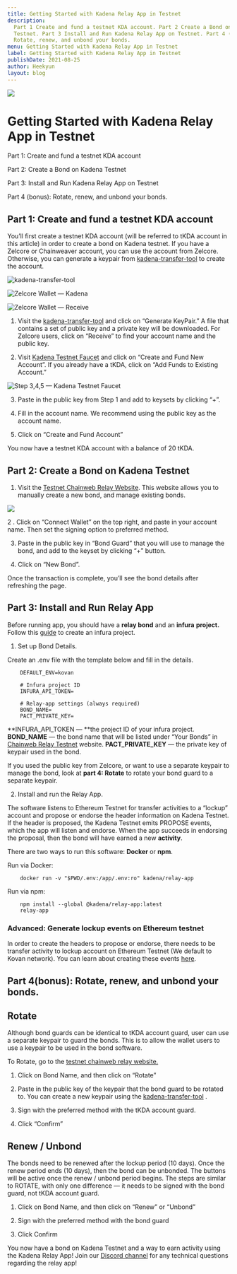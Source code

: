 ```yaml
---
title: Getting Started with Kadena Relay App in Testnet
description:
  Part 1 Create and fund a testnet KDA account. Part 2 Create a Bond on Kadena
  Testnet. Part 3 Install and Run Kadena Relay App on Testnet. Part 4 (bonus)
  Rotate, renew, and unbond your bonds.
menu: Getting Started with Kadena Relay App in Testnet
label: Getting Started with Kadena Relay App in Testnet
publishDate: 2021-08-25
author: Heekyun
layout: blog
---
```


![](/assets/blog/1_bmXFrJ6AX3NxWty7Au7sVg.webp)

# Getting Started with Kadena Relay App in Testnet

Part 1: Create and fund a testnet KDA account

Part 2: Create a Bond on Kadena Testnet

Part 3: Install and Run Kadena Relay App on Testnet

Part 4 (bonus): Rotate, renew, and unbond your bonds.

## Part 1: Create and fund a testnet KDA account

You’ll first create a testnet KDA account (will be referred to tKDA account in
this article) in order to create a bond on Kadena testnet. If you have a Zelcore
or Chainweaver account, you can use the account from Zelcore. Otherwise, you can
generate a keypair from [kadena-transfer-tool](https://transfer.chainweb.com/)
to create the account.

![kadena-transfer-tool](/assets/blog/1_ZvEmzVsDfAUTuAR4nJ90aA.webp)

![Zelcore Wallet — Kadena](/assets/blog/1_qqE5owAzNukpZB7EE0ofsA.webp)

![Zelcore Wallet — Receive](/assets/blog/1_5mefJQ__uzqP1kpqL3Ifmg.webp)

1.  Visit the [kadena-transfer-tool](https://transfer.chainweb.com/) and click
    on “Generate KeyPair.” A file that contains a set of public key and a
    private key will be downloaded. For Zelcore users, click on “Receive” to
    find your account name and the public key.

2.  Visit [Kadena Testnet Faucet](https://faucet.testnet.chainweb.com/) and
    click on “Create and Fund New Account”. If you already have a tKDA, click on
    “Add Funds to Existing Account.”

![Step 3,4,5 — Kadena Testnet Faucet](/assets/blog/1_jH2o3B1BjKJvbqH6ZE2q-g.webp)

3. Paste in the public key from Step 1 and add to keysets by clicking “+”.

4. Fill in the account name. We recommend using the public key as the account
   name.

5. Click on “Create and Fund Account”

You now have a testnet KDA account with a balance of 20 tKDA.

## Part 2: Create a Bond on Kadena Testnet

1.  Visit the
    [Testnet Chainweb Relay Website](https://relay.chainweb.com/testnet/). This
    website allows you to manually create a new bond, and manage existing bonds.

![](/assets/blog/1_gmagyJ4Di-B_ZW4iXXfZbQ.webp)

2 . Click on “Connect Wallet” on the top right, and paste in your account name.
Then set the signing option to preferred method.

3. Paste in the public key in “Bond Guard” that you will use to manage the bond,
   and add to the keyset by clicking “+” button.

4. Click on “New Bond”.

Once the transaction is complete, you’ll see the bond details after refreshing
the page.

## Part 3: Install and Run Relay App

Before running app, you should have a **relay bond** and an **infura**
**project.** Follow this
[guide](https://blog.infura.io/getting-started-with-infura-28e41844cc89/) to
create an infura project.

1.  Set up Bond Details.

Create an .env file with the template below and fill in the details.

```pact
    DEFAULT_ENV=kovan

    # Infura project ID
    INFURA_API_TOKEN=

    # Relay-app settings (always required)
    BOND_NAME=
    PACT_PRIVATE_KEY=
```

**INFURA_API_TOKEN — **the project ID of your infura project. **BOND_NAME** —
the bond name that will be listed under “Your Bonds” in
[Chainweb Relay Testnet](https://relay.chainweb.com/testnet/) website.
**PACT_PRIVATE_KEY** — the private key of keypair used in the bond.

If you used the public key from Zelcore, or want to use a separate keypair to
manage the bond, look at **part 4: Rotate** to rotate your bond guard to a
separate keypair.

2. Install and run the Relay App.

The software listens to Ethereum Testnet for transfer activities to a “lockup”
account and propose or endorse the header information on Kadena Testnet. If the
header is proposed, the Kadena Testnet emits PROPOSE events, which the app will
listen and endorse. When the app succeeds in endorsing the proposal, then the
bond will have earned a new **activity**.

There are two ways to run this software: **Docker** or **npm**.

Run via Docker:

```shell
    docker run -v "$PWD/.env:/app/.env:ro" kadena/relay-app
```

Run via npm:

```shell
    npm install --global @kadena/relay-app:latest
    relay-app
```

### Advanced: Generate lockup events on Ethereum testnet

In order to create the headers to propose or endorse, there needs to be transfer
activity to lockup account on Ethereum Testnet (We default to Kovan network).
You can learn about creating these events
[here](https://github.com/kadena-io/chainweb-relay#generating-test-lockup-transfers).

## Part 4(bonus): Rotate, renew, and unbond your bonds.

## Rotate

Although bond guards can be identical to tKDA account guard, user can use a
separate keypair to guard the bonds. This is to allow the wallet users to use a
keypair to be used in the bond software.

To Rotate, go to the
[testnet chainweb relay website.](https://relay.chainweb.com/testnet/)

1.  Click on Bond Name, and then click on “Rotate”

2.  Paste in the public key of the keypair that the bond guard to be rotated to.
    You can create a new keypair using the
    [kadena-transfer-tool](https://transfer.chainweb.com/) .

3.  Sign with the preferred method with the tKDA account guard.

4.  Click “Confirm”

## Renew / Unbond

The bonds need to be renewed after the lockup period (10 days). Once the renew
period ends (10 days), then the bond can be unbonded. The buttons will be active
once the renew / unbond period begins. The steps are similar to ROTATE, with
only one difference — it needs to be signed with the bond guard, not tKDA
account guard.

1. Click on Bond Name, and then click on “Renew” or “Unbond”

2. Sign with the preferred method with the bond guard

3. Click Confirm

You now have a bond on Kadena Testnet and a way to earn activity using the
Kadena Relay App! Join our [Discord channel](http://discord.io/kadena) for any
technical questions regarding the relay app!
